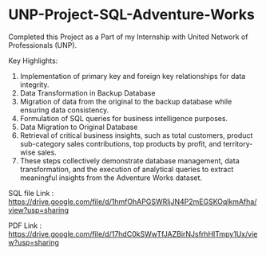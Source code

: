 # UNP-Project-SQL-Adventure-Works
Completed this Project as a Part of my Internship with United Network of Professionals (UNP).

Key Highlights:

1. Implementation of primary key and foreign key relationships for data integrity.
2. Data Transformation in Backup Database
3. Migration of data from the original to the backup database while ensuring data consistency.
4. Formulation of SQL queries for business intelligence purposes.
5. Data Migration to Original Database
6. Retrieval of critical business insights, such as total customers, product sub-category sales contributions, top products by profit, and territory-wise sales.
7. These steps collectively demonstrate database management, data transformation, and the execution of analytical queries to extract meaningful insights from the Adventure Works dataset.

SQL file Link : https://drive.google.com/file/d/1hmfOhAPGSWRljJN4P2mEGSKOqlkmAfha/view?usp=sharing

PDF Link : https://drive.google.com/file/d/17hdC0kSWwTfJAZBirNJsfrhHITmpy1Ux/view?usp=sharing
